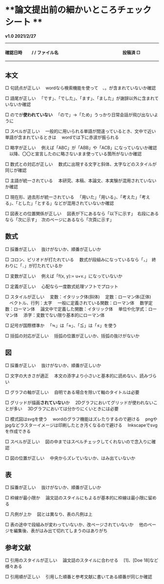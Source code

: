 # **論文提出前の細かいところチェックシート **

 **v1.0 2021/2/27** 

------

#### 確認日時　　    /        /                  ファイル名　　　　　　　　　　　　　　　投稿済 □

------

## **本文**

□ 句読点が正しい
　wordなら検索機能を使って　、。が含まれていないか確認

□ 語尾が正しい
　「です」、「でした」、「ます」、「ました」が謝辞以外に含まれていないか確認

□ のでが**使われていない**
　「ので」→「ため」うっかり日常会話が飛び出ないように

□ スペルが正しい
　一般的に用いられる単語が間違っているとき、文中で近い単語が含まれているときは
　wordでは下に赤波が振られる

□ 略字が正しい
　例えば「ABC」が「ABB」や「ACB」になっていないか確認
　以降、〇〇と宣言したのに略さないまま使っている箇所がないか確認

□ 数式との対応が正しい
　数式に出現する文字と斜体、太字などのスタイルが同じが確認

□ 主語が統一されている
　本研究、本稿、本論文、本実験が混用されていないか確認

□ 現在形、過去形が統一されている
　「用いた」「用いる」、「考えた」「考える」、「とした」「とする」などが混用されていないか確認

□ 図表との位置関係が正しい
　図表が下にあるなら「以下に示す」　右段にあるなら「次に示す」　次のページにあるなら「次頁に示す」

## 数式

□ 採番が正しい
　抜けがないか、順番が正しいか

□ コロン、ピリオドが打たれている
　数式が段組みになっているなら「，」　終わりに「．」が打たれているか

□ 変数が正しい
　例えば「f(x, y):= u+v.」になっていないか

□ 定義が正しい
　心配なら一度数式処理ソフトでプロット

□ スタイルが正しい
　変数：イタリック体(斜体)
　定数：ローマン体(正体)
　ベクトル、行列：太字
　一般に定義されている関数：ローマン体
　数学定数：ローマン体
　論文中で定義した関数：イタリック体
　単位や化学式：ローマン体
　添字：変数でない限り基本的にローマン体

□ 記号が国際標準か
　「≒」は「≈」、「≦」は「≤」を使う

□ 括弧の対応が正しい
　括弧の位置が正しいか、括弧の抜けがないか

## 図

□ 採番が正しい
　抜けがないか、順番が正しいか

□ 文字の大きさが適正
　本文の添字より小さいと基本的に読めない、読みづらい

□ グラフの軸が正しい
　自明である場合を除いて軸のタイトルは必要

□ グリッドが描画**されていない**か
　2Dグラフにおいてグリッドが使われないことが多い
　3Dグラフにおいては分かりにくいときには必要

□ 模式図はsvgを使う
　wordのグラフ機能はズレたりするので避ける
　pngやjpgなどラスターイメージは印刷したとき汚くなるので避ける
　Inkscapeでsvgを作成できる

□ スペルが正しい
　図の中まではスペルチェックしてくれないので念入りに確認

□ 図の位置が正しい
　中央からズレていないか、はみ出ていないか

## 表

□ 採番が正しい
　抜けがないか、順番が正しいか

□ 枠線が最小限か
　論文誌のスタイルにもよるが基本的に枠線は最小限に留める

□ 凡例が上か
　図とは異なり、表の凡例は上

□ 表の途中で段組みが変わっていないか、改ページされていないか
　他のページを編集後、表がはみ出て切れてしまうのはありがち

## 参考文献

□ 引用のスタイルが正しい
　論文誌のスタイルに合わせる
　[1]、[Doe 18]など様々ある

□ 引用順が正しい
　引用した順番と参考文献に書いてある順番が同じか確認